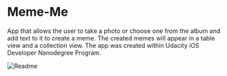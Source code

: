 # Meme-Me
App that allows the user to take a photo or choose one from the album and add text to it to create a meme. The created memes will appear in a table view and a collection view.
The app was created within Udacity iOS Developer Nanodegree Program.

![Readme](https://user-images.githubusercontent.com/84732824/215267940-2dfc7b17-b3a7-4ddb-9087-c6239c8f72e3.png)
